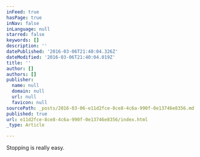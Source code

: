 ```yaml
---
inFeed: true
hasPage: true
inNav: false
inLanguage: null
starred: false
keywords: []
description: ''
datePublished: '2016-03-06T21:40:04.326Z'
dateModified: '2016-03-06T21:40:04.019Z'
title: ''
author: []
authors: []
publisher:
  name: null
  domain: null
  url: null
  favicon: null
sourcePath: _posts/2016-03-06-e11d2fce-8ce8-4c6a-990f-0e13746e8356.md
published: true
url: e11d2fce-8ce8-4c6a-990f-0e13746e8356/index.html
_type: Article

---
```

Stopping is really easy.